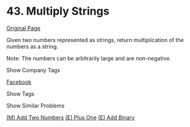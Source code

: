 # 43. Multiply Strings

[Original Page](https://leetcode.com/problems/multiply-strings/)

Given two numbers represented as strings, return multiplication of the numbers as a string.

Note: The numbers can be arbitrarily large and are non-negative.

<div>

<div id="company_tags" class="btn btn-xs btn-warning">Show Company Tags</div>

<span class="hidebutton">[Facebook](/company/facebook/)</span></div>

<div>

<div id="tags" class="btn btn-xs btn-warning">Show Tags</div>

<span class="hidebutton" style="display: none;">[Math](/tag/math/) [String](/tag/string/)</span></div>

<div>

<div id="similar" class="btn btn-xs btn-warning">Show Similar Problems</div>

<span class="hidebutton">[(M) Add Two Numbers](/problems/add-two-numbers/) [(E) Plus One](/problems/plus-one/) [(E) Add Binary](/problems/add-binary/)</span></div>